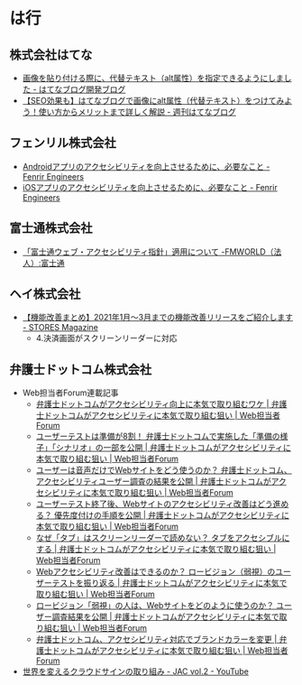 # は行

## 株式会社はてな
- [画像を貼り付ける際に、代替テキスト（alt属性）を指定できるようにしました - はてなブログ開発ブログ](https://staff.hatenablog.com/entry/2017/12/12/155500)
- [【SEO効果も】はてなブログで画像にalt属性（代替テキスト）をつけてみよう！使い方からメリットまで詳しく解説 - 週刊はてなブログ](https://blog.hatenablog.com/entry/2020/07/01/110000)

## フェンリル株式会社
- [Androidアプリのアクセシビリティを向上させるために、必要なこと - Fenrir Engineers](https://engineers.fenrir-inc.com/entry/2020/09/10/144348)
- [iOSアプリのアクセシビリティを向上させるために、必要なこと - Fenrir Engineers](https://engineers.fenrir-inc.com/entry/2020/09/23/151352)

## 富士通株式会社
- [「富士通ウェブ・アクセシビリティ指針」適用について -FMWORLD（法人）:富士通](https://www.fmworld.net/biz/fmv/annc/info/accessibility.html)

## ヘイ株式会社
- [【機能改善まとめ】2021年1月〜3月までの機能改善リリースをご紹介します - STORES Magazine](https://officialmag.stores.jp/entry/update02)
  - 4.決済画面がスクリーンリーダーに対応

## 弁護士ドットコム株式会社
- Web担当者Forum連載記事
  - [弁護士ドットコムがアクセシビリティ向上に本気で取り組むワケ | 弁護士ドットコムがアクセシビリティに本気で取り組む狙い | Web担当者Forum](https://webtan.impress.co.jp/e/2018/02/19/28205)
  - [ユーザーテストは準備が8割！ 弁護士ドットコムで実施した「準備の様子」「シナリオ」の一部を公開 | 弁護士ドットコムがアクセシビリティに本気で取り組む狙い | Web担当者Forum](https://webtan.impress.co.jp/e/2018/07/25/28902)
  - [ユーザーは音声だけでWebサイトをどう使うのか？ 弁護士ドットコム、アクセシビリティユーザー調査の結果を公開 | 弁護士ドットコムがアクセシビリティに本気で取り組む狙い | Web担当者Forum](https://webtan.impress.co.jp/e/2019/01/29/29904)
  - [ユーザーテスト終了後、Webサイトのアクセシビリティ改善はどう進める？ 優先度付けの手順を公開 | 弁護士ドットコムがアクセシビリティに本気で取り組む狙い | Web担当者Forum](https://webtan.impress.co.jp/e/2019/04/09/31488)
  - [なぜ「タブ」はスクリーンリーダーで読めない？ タブをアクセシブルにする | 弁護士ドットコムがアクセシビリティに本気で取り組む狙い | Web担当者Forum](https://webtan.impress.co.jp/e/2019/06/26/32829)
  - [Webアクセシビリティ改善はできるのか？ ロービジョン（弱視）のユーザーテストを振り返る | 弁護士ドットコムがアクセシビリティに本気で取り組む狙い | Web担当者Forum](https://webtan.impress.co.jp/e/2020/08/28/36903)
  - [ロービジョン「弱視」の人は、Webサイトをどのように使うのか？ ユーザー調査結果を公開 | 弁護士ドットコムがアクセシビリティに本気で取り組む狙い | Web担当者Forum](https://webtan.impress.co.jp/e/2019/12/18/34577)
  - [弁護士ドットコム、アクセシビリティ対応でブランドカラーを変更 | 弁護士ドットコムがアクセシビリティに本気で取り組む狙い | Web担当者Forum](https://webtan.impress.co.jp/e/2021/06/25/40341)
- [世界を変えるクラウドサインの取り組み - JAC vol.2 - YouTube](https://www.youtube.com/watch?v=7W-vq5QGaVU&t=2034s)
